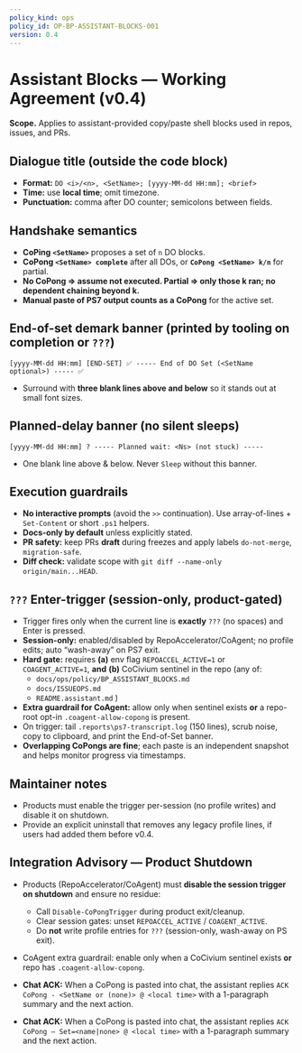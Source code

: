 ```yaml
---
policy_kind: ops
policy_id: OP-BP-ASSISTANT-BLOCKS-001
version: 0.4
---
```


# Assistant Blocks — Working Agreement (v0.4)

**Scope.** Applies to assistant-provided copy/paste shell blocks used in repos, issues, and PRs.

## Dialogue title (outside the code block)
- **Format:** `DO <i>/<n>, <SetName>; [yyyy-MM-dd HH:mm]; <brief>`
- **Time:** use **local time**; omit timezone.
- **Punctuation:** comma after DO counter; semicolons between fields.

## Handshake semantics
- **CoPing `<SetName>`** proposes a set of `n` DO blocks.
- **CoPong `<SetName> complete`** after all DOs, or **`CoPong <SetName> k/n`** for partial.
- **No CoPong ⇒ assume not executed.  Partial ⇒ only those k ran; no dependent chaining beyond k.**
- **Manual paste of PS7 output counts as a CoPong** for the active set.

## End-of-set demark banner (printed by tooling on completion or `???`)
```
[yyyy-MM-dd HH:mm] [END-SET] ✅ ----- End of DO Set (<SetName optional>) ----- ✅
```
- Surround with **three blank lines above and below** so it stands out at small font sizes.

## Planned-delay banner (no silent sleeps)
```
[yyyy-MM-dd HH:mm] ? ----- Planned wait: <Ns> (not stuck) -----
```
- One blank line above & below. Never `Sleep` without this banner.

## Execution guardrails
- **No interactive prompts** (avoid the `>>` continuation). Use array-of-lines + `Set-Content` or short `.ps1` helpers.
- **Docs-only by default** unless explicitly stated.
- **PR safety:** keep PRs **draft** during freezes and apply labels `do-not-merge`, `migration-safe`.
- **Diff check:** validate scope with `git diff --name-only origin/main...HEAD`.

## `???` Enter-trigger (session-only, product-gated)
- Trigger fires only when the current line is **exactly** `???` (no spaces) and Enter is pressed.
- **Session-only:** enabled/disabled by RepoAccelerator/CoAgent; no profile edits; auto “wash-away” on PS7 exit.
- **Hard gate:** requires **(a)** env flag `REPOACCEL_ACTIVE=1` or `COAGENT_ACTIVE=1`, **and** **(b)** CoCivium sentinel in the repo (any of:
  - `docs/ops/policy/BP_ASSISTANT_BLOCKS.md`
  - `docs/ISSUEOPS.md`
  - `README.assistant.md`
  )
- **Extra guardrail for CoAgent:** allow only when sentinel exists **or** a repo-root opt-in `.coagent-allow-copong` is present.
- On trigger: tail `.reports\ps7-transcript.log` (150 lines), scrub noise, copy to clipboard, and print the End-of-Set banner.
- **Overlapping CoPongs are fine**; each paste is an independent snapshot and helps monitor progress via timestamps.

## Maintainer notes
- Products must enable the trigger per-session (no profile writes) and disable it on shutdown.
- Provide an explicit uninstall that removes any legacy profile lines, if users had added them before v0.4.

## Integration Advisory — Product Shutdown
- Products (RepoAccelerator/CoAgent) must **disable the session trigger on shutdown** and ensure no residue:
  - Call `Disable-CoPongTrigger` during product exit/cleanup.
  - Clear session gates: unset `REPOACCEL_ACTIVE` / `COAGENT_ACTIVE`.
  - Do **not** write profile entries for `???` (session-only, wash-away on PS exit).
- CoAgent extra guardrail: enable only when a CoCivium sentinel exists **or** repo has `.coagent-allow-copong`.

- **Chat ACK:** When a CoPong is pasted into chat, the assistant replies `ACK CoPong - <SetName or (none)> @ <local time>` with a 1-paragraph summary and the next action.

- **Chat ACK:** When a CoPong is pasted into chat, the assistant replies `ACK CoPong — Set=<name|none> @ <local time>` with a 1-paragraph summary and the next action.

